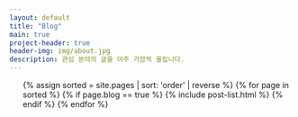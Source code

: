 ```yaml
---
layout: default
title: "Blog"
main: true
project-header: true
header-img: img/about.jpg
description: 관심 분야의 글을 아주 가끔씩 올립니다.
---
```


<ul class="catalogue">
{% assign sorted = site.pages | sort: 'order' | reverse %}
{% for page in sorted %}
{% if page.blog == true %}
{% include post-list.html %}
{% endif %}
{% endfor %}
</ul>
